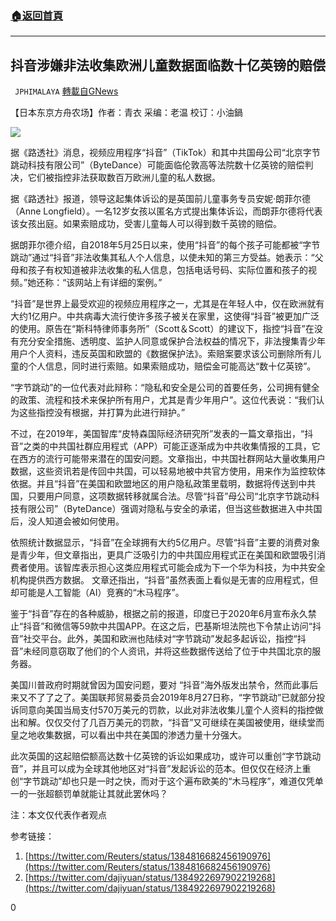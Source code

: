 ###  [:house:返回首頁](https://github.com/ourhimalayas/txt)
---

## 抖音涉嫌非法收集欧洲儿童数据面临数十亿英镑的赔偿
` JPHIMALAYA` [轉載自GNews](https://gnews.org/zh-hans/1127622/)

【日本东京方舟农场】作者：青衣 采编：老温 校订：小油鍋

![]()![](https://gnews.org/wp-content/uploads/2021/04/D43F8FE5-7CAB-41E4-9312-1047F9269272.jpeg)

据《路透社》消息，视频应用程序“抖音”（TikTok）和其中共国母公司“北京字节跳动科技有限公司”（ByteDance）可能面临伦敦高等法院数十亿英镑的赔偿判决，它们被指控非法获取数百万欧洲儿童的私人数据。

据《路透社》报道，领导这起集体诉讼的是英国前儿童事务专员安妮·朗菲尔德（Anne Longfield）。一名12岁女孩以匿名方式提出集体诉讼，而朗菲尔德将代表该女孩出庭。如果索赔成功，受害儿童每人可以得到数千英镑的赔偿。

据朗菲尔德介绍，自2018年5月25日以来，使用“抖音”的每个孩子可能都被“字节跳动”通过“抖音”非法收集其私人个人信息，以使未知的第三方受益。她表示：“父母和孩子有权知道被非法收集的私人信息，包括电话号码、实际位置和孩子的视频。”她还称：“该网站上有详细的案例。”

“抖音”是世界上最受欢迎的视频应用程序之一，尤其是在年轻人中，仅在欧洲就有大约1亿用户。中共病毒大流行使许多孩子被关在家里，这使得“抖音”被更加广泛的使用。原告在“斯科特律师事务所”（Scott＆Scott）的建议下，指控“抖音”在没有充分安全措施、透明度、监护人同意或保护合法权益的情况下，非法搜集青少年用户个人资料，违反英国和欧盟的《数据保护法》。索赔案要求该公司删除所有儿童的个人信息，同时进行索赔。如果索赔成功，赔偿金可能高达“数十亿英镑”。

“字节跳动”的一位代表对此辩称：“隐私和安全是公司的首要任务，公司拥有健全的政策、流程和技术来保护所有用户，尤其是青少年用户”。这位代表说：“我们认为这些指控没有根据，并打算为此进行辩护。”

不过，在2019年，美国智库“皮特森国际经济研究所”发表的一篇文章指出，“抖音”之类的中共国社群应用程式（APP）可能正逐渐成为中共收集情报的工具，它在西方的流行可能带来潜在的国安问题。文章指出，中共国社群网站大量收集用户数据，这些资讯若是传回中共国，可以轻易地被中共官方使用，用来作为监控软体依据。并且“抖音”在美国和欧盟地区的用户隐私政策里载明，数据将传送到中共国，只要用户同意，这项数据转移就属合法。尽管“抖音”母公司“北京字节跳动科技有限公司”（ByteDance）强调对隐私与安全的承诺，但当这些数据进入中共国后，没人知道会被如何使用。

依照统计数据显示，“抖音”在全球拥有大约5亿用户。尽管“抖音”主要的消费对象是青少年，但文章指出，更具广泛吸引力的中共国应用程式正在美国和欧盟吸引消费者使用。该智库表示担心这类应用程式可能会成为下一个华为科技，为中共安全机构提供西方数据。 文章还指出，“抖音”虽然表面上看似是无害的应用程式，但却可能是人工智能（AI）竞赛的“木马程序”。

鉴于“抖音”存在的各种威胁，根据之前的报道，印度已于2020年6月宣布永久禁止“抖音”和微信等59款中共国APP。在这之后，巴基斯坦法院也下令禁止访问“抖音”社交平台。此外，美国和欧洲也陆续对“字节跳动”发起多起诉讼，指控“抖音”未经同意窃取了他们的个人资讯，并将这些数据传送给了位于中共国北京的服务器。

美国川普政府时期就曾因为国安问题，要对 “抖音”海外版发出禁令，然而此事后来又不了了之了。美国联邦贸易委员会2019年8月27日称，“字节跳动”已就部分投诉同意向美国当局支付570万美元的罚款，以此对非法收集儿童个人资料的指控做出和解。仅仅交付了几百万美元的罚款，“抖音”又可继续在美国被使用，继续堂而皇之地收集数据，可以看出中共在美国的渗透力量十分强大。

此次英国的这起赔偿额高达数十亿英镑的诉讼如果成功，或许可以重创“字节跳动音”，并且可以成为全球其他地区对“抖音”发起诉讼的范本。但仅仅在经济上重创“字节跳动”却也只是一时之快，而对于这个遍布欧美的“木马程序”，难道仅凭单一的一张超额罚单就能让其就此罢休吗？

注：本文仅代表作者观点

参考链接：

1. [https://twitter.com/Reuters/status/1384816682456190976](https://twitter.com/Reuters/status/1384816682456190976)
2. [https://twitter.com/dajiyuan/status/1384922697902219268](https://twitter.com/dajiyuan/status/1384922697902219268)


0
